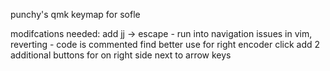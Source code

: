 punchy's qmk keymap for sofle

modifcations needed:
add jj -> escape
    - run into navigation issues in vim, reverting - code is commented
find better use for right encoder click
add 2 additional buttons for on right side next to arrow keys
